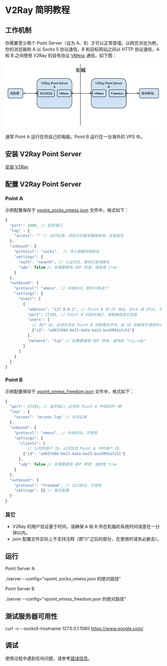 # V2Ray 简明教程

## 工作机制

你需要至少两个 Point Server（设为 A、B）才可以正常穿墙。以网页浏览为例，你的浏览器和 A 以 Socks 5 协议通信，B 和目标网站之间以 HTTP 协议通信，A 和 B 之间使用 V2Ray 的自有协议 [VMess](https://github.com/V2Ray/v2ray-core/blob/master/spec/vmess.md) 通信，如下图：

![](https://github.com/V2Ray/v2ray-core/blob/master/spec/v2ray.png)

通常 Point A 运行在你自己的电脑，Point B 运行在一台海外的 VPS 中。

## 安装 V2Ray Point Server
[安装 V2Ray](https://github.com/V2Ray/v2ray-core/blob/master/spec/install.md)

## 配置 V2Ray Point Server
### Point A
示例配置保存于 [vpoint_socks_vmess.json](https://github.com/v2ray/v2ray-core/blob/master/release/config/vpoint_socks_vmess.json) 文件中，格式如下：
```javascript
{
  "port": 1080, // 监听端口
  "log" : {
    "access": "" // 访问记录，目前只在服务器端有效，这里留空
  },
  "inbound": {
    "protocol": "socks",  // 传入数据所用协议
    "settings": {
      "auth": "noauth", // 认证方式，暂时只支持匿名
      "udp": false // 如果要使用 UDP 转发，请改成 true
    }
  },
  "outbound": {
    "protocol": "vmess", // 中继协议，暂时只有这个
    "settings": {
      "vnext": [
        {
          "address": "127.0.0.1", // Point B 的 IP 地址，IPv4 或 IPv6，不支持域名
          "port": 27183, // Point B 的监听端口，请更换成其它的值
          "users": [
            // 用户 ID，必须包含在 Point B 的配置文件中。此 ID 将被用于通信的认证，请自行更换随机的 ID，可以使用 https://www.uuidgenerator.net/ 来生成新的 ID。
            {"id": "ad937d9d-6e23-4a5a-ba23-bce5092a7c51"}
          ],
          "network": "tcp" // 如果要使用 UDP 转发，请改成 "tcp,udp"
        }
      ]
    }
  }
}
```

### Point B
示例配置保存于 [vpoint_vmess_freedom.json](https://github.com/v2ray/v2ray-core/blob/master/release/config/vpoint_vmess_freedom.json) 文件中，格式如下：
```javascript
{
  "port": 27183, // 监听端口，必须和 Point A 中指定的一致
  "log" : {
    "access": "access.log" // 访问记录
  },
  "inbound": {
    "protocol": "vmess", // 中继协议，不用改
    "settings": {
      "clients": [
          // 认可的用户 ID，必须包含 Point A 中的用户 ID
        {"id": "ad937d9d-6e23-4a5a-ba23-bce5092a7c51"}
      ],
      "udp": false // 如果要使用 UDP 转发，请改成 true
    }
  },
  "outbound": {
    "protocol": "freedom", // 出口协议，不用改
    "settings": {} // 暂无配置
  }
}
```

### 其它
* V2Ray 的用户验证基于时间，请确保 A 和 B 所在机器的系统时间误差在一分钟以内。
* json 配置文件实际上不支持注释（即“//”之后的部分，在使用时请务必删去）。

## 运行

Point Server A

./server --config="vpoint_socks_vmess.json 的绝对路径"

Point Server B

./server --config="vpoint_vmess_freedom.json 的绝对路径"

## 测试服务器可用性

curl -v --socks5-hostname 127.0.0.1:1080 https://www.google.com/

## 调试

使用过程中遇到任何问题，请参考[错误信息](https://github.com/V2Ray/v2ray-core/blob/master/spec/errors.md)。
